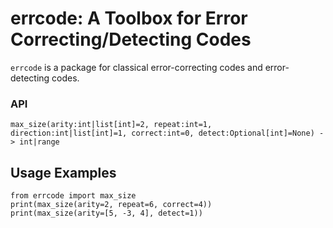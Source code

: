errcode: A Toolbox for Error Correcting/Detecting Codes
=======================

`errcode` is a package for classical error-correcting codes and error-detecting codes.

### API

`max_size(arity:int|list[int]=2, repeat:int=1, direction:int|list[int]=1, correct:int=0, detect:Optional[int]=None) -> int|range`

## Usage Examples

```
from errcode import max_size
print(max_size(arity=2, repeat=6, correct=4))
print(max_size(arity=[5, -3, 4], detect=1))
```

